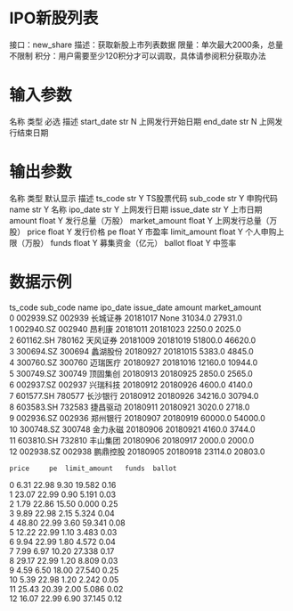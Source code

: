 # IPO新股列表
接口：new_share
描述：获取新股上市列表数据
限量：单次最大2000条，总量不限制
积分：用户需要至少120积分才可以调取，具体请参阅积分获取办法

# 输入参数

名称	类型	必选	描述
start_date	str	N	上网发行开始日期
end_date	str	N	上网发行结束日期

# 输出参数

名称	类型	默认显示	描述
ts_code	str	Y	TS股票代码
sub_code	str	Y	申购代码
name	str	Y	名称
ipo_date	str	Y	上网发行日期
issue_date	str	Y	上市日期
amount	float	Y	发行总量（万股）
market_amount	float	Y	上网发行总量（万股）
price	float	Y	发行价格
pe	float	Y	市盈率
limit_amount	float	Y	个人申购上限（万股）
funds	float	Y	募集资金（亿元）
ballot	float	Y	中签率

# 数据示例

  ts_code       sub_code  name  ipo_date    issue_date   amount  market_amount  \
0   002939.SZ   002939  长城证券  20181017       None  31034.0        27931.0   
1   002940.SZ   002940   昂利康  20181011   20181023   2250.0         2025.0   
2   601162.SH   780162  天风证券  20181009   20181019  51800.0        46620.0   
3   300694.SZ   300694  蠡湖股份  20180927   20181015   5383.0         4845.0   
4   300760.SZ   300760  迈瑞医疗  20180927   20181016  12160.0        10944.0   
5   300749.SZ   300749  顶固集创  20180913   20180925   2850.0         2565.0   
6   002937.SZ   002937  兴瑞科技  20180912   20180926   4600.0         4140.0   
7   601577.SH   780577  长沙银行  20180912   20180926  34216.0        30794.0   
8   603583.SH   732583  捷昌驱动  20180911   20180921   3020.0         2718.0   
9   002936.SZ   002936  郑州银行  20180907   20180919  60000.0        54000.0   
10  300748.SZ   300748  金力永磁  20180906   20180921   4160.0         3744.0   
11  603810.SH   732810  丰山集团  20180906   20180917   2000.0         2000.0   
12  002938.SZ   002938  鹏鼎控股  20180905   20180918  23114.0        20803.0   

    price     pe  limit_amount   funds  ballot  
0    6.31  22.98          9.30  19.582    0.16  
1   23.07  22.99          0.90   5.191    0.03  
2    1.79  22.86         15.50   0.000    0.25  
3    9.89  22.98          2.15   5.324    0.04  
4   48.80  22.99          3.60  59.341    0.08  
5   12.22  22.99          1.10   3.483    0.03  
6    9.94  22.99          1.80   4.572    0.04  
7    7.99   6.97         10.20  27.338    0.17  
8   29.17  22.99          1.20   8.809    0.03  
9    4.59   6.50         18.00  27.540    0.25  
10   5.39  22.98          1.20   2.242    0.05  
11  25.43  20.39          2.00   5.086    0.02  
12  16.07  22.99          6.90  37.145    0.12  
